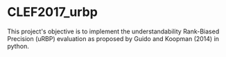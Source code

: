# CLEF2017_urbp
This project's objective is to implement the understandability Rank-Biased Precision (uRBP) evaluation as proposed by Guido and Koopman (2014) in python.
